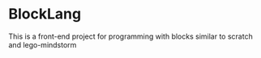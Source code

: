 # BlockLang
This is a front-end project for programming with blocks similar to scratch and lego-mindstorm
